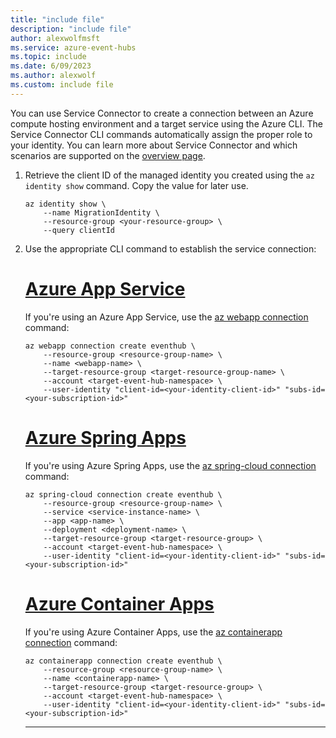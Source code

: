 ```yaml
---
title: "include file"
description: "include file"
author: alexwolfmsft
ms.service: azure-event-hubs
ms.topic: include
ms.date: 6/09/2023
ms.author: alexwolf
ms.custom: include file
---
```


You can use Service Connector to create a connection between an Azure compute hosting environment and a target service using the Azure CLI. The Service Connector CLI commands automatically assign the proper role to your identity. You can learn more about Service Connector and which scenarios are supported on the [overview page](../../../articles/service-connector/overview.md).

1. Retrieve the client ID of the managed identity you created using the `az identity show` command. Copy the value for later use.

    ```azurecli
    az identity show \
        --name MigrationIdentity \
        --resource-group <your-resource-group> \
        --query clientId
    ```

1. Use the appropriate CLI command to establish the service connection:

    # [Azure App Service](#tab/app-service-connector)
    
    If you're using an Azure App Service, use the [az webapp connection](/cli/azure/webapp/connection/create) command:
    
    ```azurecli
    az webapp connection create eventhub \
        --resource-group <resource-group-name> \
        --name <webapp-name> \
        --target-resource-group <target-resource-group-name> \
        --account <target-event-hub-namespace> \
        --user-identity "client-id=<your-identity-client-id>" "subs-id=<your-subscription-id>"
    ```
    
    # [Azure Spring Apps](#tab/spring-connector)
    
    If you're using Azure Spring Apps, use the [az spring-cloud connection](/cli/azure/spring-cloud/connection/create) command:
    
    ```azurecli
    az spring-cloud connection create eventhub \
        --resource-group <resource-group-name> \
        --service <service-instance-name> \
        --app <app-name> \
        --deployment <deployment-name> \
        --target-resource-group <target-resource-group> \
        --account <target-event-hub-namespace> \
        --user-identity "client-id=<your-identity-client-id>" "subs-id=<your-subscription-id>"
    ```
    
    # [Azure Container Apps](#tab/container-apps-connector)
    
    If you're using Azure Container Apps, use the [az containerapp connection](/cli/azure/containerapp/connection) command:
    
    ```azurecli
    az containerapp connection create eventhub \
        --resource-group <resource-group-name> \
        --name <containerapp-name> \
        --target-resource-group <target-resource-group> \
        --account <target-event-hub-namespace> \
        --user-identity "client-id=<your-identity-client-id>" "subs-id=<your-subscription-id>"
    ```

    ---